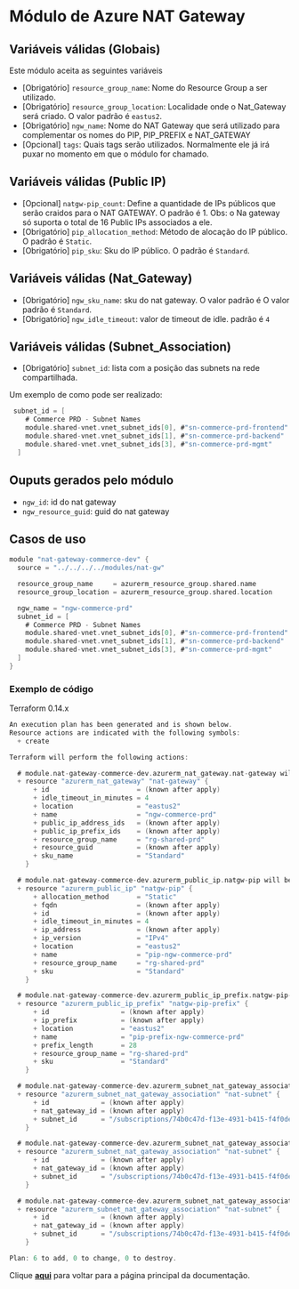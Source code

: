 # Módulo de Azure NAT Gateway
## Variáveis válidas (Globais)
Este módulo aceita as seguintes variáveis
* [Obrigatório] `resource_group_name`: Nome do Resource Group a ser utilizado. 
* [Obrigatório] `resource_group_location`: Localidade onde o Nat_Gateway será criado. O valor padrão é `eastus2`.
* [Obrigatório] `ngw_name`: Nome do NAT Gateway que será utilizado para complementar os nomes do PIP, PIP_PREFIX e NAT_GATEWAY
* [Opcional] `tags`: Quais tags serão utilizados. Normalmente ele já irá puxar no momento em que o módulo for chamado.

## Variáveis válidas (Public IP)
* [Opcional] `natgw-pip_count`: Define a quantidade de IPs públicos que serão craidos para o NAT GATEWAY. O padrão é 1. Obs: o Na gateway só suporta o total de 16 Public IPs associados a ele.
* [Obrigatório] `pip_allocation_method`: Método de alocação do IP público. O padrão é `Static`.
* [Obrigatório] `pip_sku`: Sku do IP público. O padrão é `Standard`.

## Variáveis válidas (Nat_Gateway)

* [Obrigatório] `ngw_sku_name`: sku do nat gateway. O valor padrão é O valor padrão é `Standard`.
* [Obrigatório] `ngw_idle_timeout`: valor de timeout de idle. padrão é `4`

## Variáveis válidas (Subnet_Association)
* [Obrigatório] `subnet_id`: lista com a posição das subnets na rede compartilhada.

Um exemplo de como pode ser realizado:
``` Go
 subnet_id = [
    # Commerce PRD - Subnet Names 
    module.shared-vnet.vnet_subnet_ids[0], #"sn-commerce-prd-frontend"
    module.shared-vnet.vnet_subnet_ids[1], #"sn-commerce-prd-backend"
    module.shared-vnet.vnet_subnet_ids[3], #"sn-commerce-prd-mgmt"
  ]
```


## Ouputs gerados pelo módulo
* `ngw_id`: id do nat gateway
* `ngw_resource_guid`: guid do nat gateway

## Casos de uso
``` Go
module "nat-gateway-commerce-dev" {
  source = "../../../../modules/nat-gw"

  resource_group_name     = azurerm_resource_group.shared.name
  resource_group_location = azurerm_resource_group.shared.location

  ngw_name = "ngw-commerce-prd"
  subnet_id = [
    # Commerce PRD - Subnet Names 
    module.shared-vnet.vnet_subnet_ids[0], #"sn-commerce-prd-frontend"
    module.shared-vnet.vnet_subnet_ids[1], #"sn-commerce-prd-backend"
    module.shared-vnet.vnet_subnet_ids[3], #"sn-commerce-prd-mgmt"
  ]
}


```
### Exemplo de código
Terraform 0.14.x
``` Go
An execution plan has been generated and is shown below.
Resource actions are indicated with the following symbols:
  + create

Terraform will perform the following actions:

  # module.nat-gateway-commerce-dev.azurerm_nat_gateway.nat-gateway will be created
  + resource "azurerm_nat_gateway" "nat-gateway" {
      + id                      = (known after apply)
      + idle_timeout_in_minutes = 4
      + location                = "eastus2"
      + name                    = "ngw-commerce-prd"
      + public_ip_address_ids   = (known after apply)
      + public_ip_prefix_ids    = (known after apply)
      + resource_group_name     = "rg-shared-prd"
      + resource_guid           = (known after apply)
      + sku_name                = "Standard"
    }

  # module.nat-gateway-commerce-dev.azurerm_public_ip.natgw-pip will be created
  + resource "azurerm_public_ip" "natgw-pip" {
      + allocation_method       = "Static"
      + fqdn                    = (known after apply)
      + id                      = (known after apply)
      + idle_timeout_in_minutes = 4
      + ip_address              = (known after apply)
      + ip_version              = "IPv4"
      + location                = "eastus2"
      + name                    = "pip-ngw-commerce-prd"
      + resource_group_name     = "rg-shared-prd"
      + sku                     = "Standard"
    }

  # module.nat-gateway-commerce-dev.azurerm_public_ip_prefix.natgw-pip-prefix will be created
  + resource "azurerm_public_ip_prefix" "natgw-pip-prefix" {
      + id                  = (known after apply)
      + ip_prefix           = (known after apply)
      + location            = "eastus2"
      + name                = "pip-prefix-ngw-commerce-prd"
      + prefix_length       = 28
      + resource_group_name = "rg-shared-prd"
      + sku                 = "Standard"
    }

  # module.nat-gateway-commerce-dev.azurerm_subnet_nat_gateway_association.nat-subnet[0] will be created
  + resource "azurerm_subnet_nat_gateway_association" "nat-subnet" {
      + id             = (known after apply)
      + nat_gateway_id = (known after apply)
      + subnet_id      = "/subscriptions/74b0c47d-f13e-4931-b415-f4f0dea7d409/resourceGroups/rg-shared-prd/providers/Microsoft.Network/virtualNetworks/vnet-commerce-prd/subnets/sn-commerce-prd-frontend"
    }

  # module.nat-gateway-commerce-dev.azurerm_subnet_nat_gateway_association.nat-subnet[1] will be created
  + resource "azurerm_subnet_nat_gateway_association" "nat-subnet" {
      + id             = (known after apply)
      + nat_gateway_id = (known after apply)
      + subnet_id      = "/subscriptions/74b0c47d-f13e-4931-b415-f4f0dea7d409/resourceGroups/rg-shared-prd/providers/Microsoft.Network/virtualNetworks/vnet-commerce-prd/subnets/sn-commerce-prd-backend"
    }

  # module.nat-gateway-commerce-dev.azurerm_subnet_nat_gateway_association.nat-subnet[2] will be created
  + resource "azurerm_subnet_nat_gateway_association" "nat-subnet" {
      + id             = (known after apply)
      + nat_gateway_id = (known after apply)
      + subnet_id      = "/subscriptions/74b0c47d-f13e-4931-b415-f4f0dea7d409/resourceGroups/rg-shared-prd/providers/Microsoft.Network/virtualNetworks/vnet-commerce-prd/subnets/sn-commerce-prd-mgmt"
    }

Plan: 6 to add, 0 to change, 0 to destroy.
```



Clique [**aqui**](../../README.md) para voltar para a página principal da documentação.
